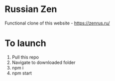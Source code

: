# Russian Zen
Functional clone of this website - https://zenrus.ru/

# To launch
1) Pull this repo
2) Navigate to downloaded folder
3) npm i
4) npm start
